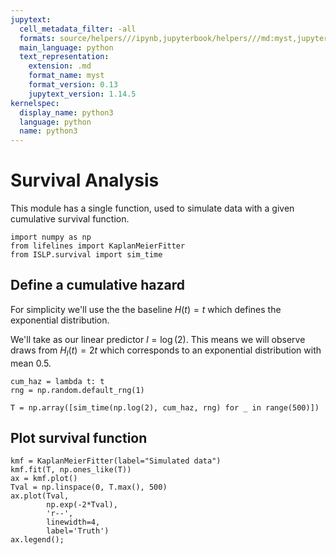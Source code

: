 ```yaml
---
jupytext:
  cell_metadata_filter: -all
  formats: source/helpers///ipynb,jupyterbook/helpers///md:myst,jupyterbook/helpers///ipynb
  main_language: python
  text_representation:
    extension: .md
    format_name: myst
    format_version: 0.13
    jupytext_version: 1.14.5
kernelspec:
  display_name: python3
  language: python
  name: python3
---
```


# Survival Analysis

This module has a single function, used to simulate data with a given
cumulative survival function.

```{code-cell}
import numpy as np
from lifelines import KaplanMeierFitter
from ISLP.survival import sim_time
```

## Define a cumulative hazard

For simplicity we'll use the the baseline $H(t)=t$ which defines the exponential distribution.

We'll take as our linear predictor $l=\log(2)$. This means we will observe draws from $H_l(t)=2t$ which
corresponds to an exponential distribution with mean 0.5.

```{code-cell}
cum_haz = lambda t: t
rng = np.random.default_rng(1)
```

```{code-cell}
T = np.array([sim_time(np.log(2), cum_haz, rng) for _ in range(500)])
```

## Plot survival function

```{code-cell}
kmf = KaplanMeierFitter(label="Simulated data")
kmf.fit(T, np.ones_like(T))
ax = kmf.plot()
Tval = np.linspace(0, T.max(), 500)
ax.plot(Tval, 
        np.exp(-2*Tval),
        'r--',
        linewidth=4,
        label='Truth')
ax.legend();
```

```{code-cell}

```

```{code-cell}

```

